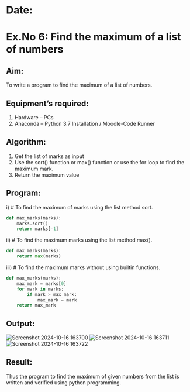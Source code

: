 # Date: 
# Ex.No 6: Find the maximum of a list of numbers
## Aim:
To write a program to find the maximum of a list of numbers.
## Equipment’s required:
1.	Hardware – PCs
2.	Anaconda – Python 3.7 Installation / Moodle-Code Runner
## Algorithm:
1.	Get the list of marks as input
2.	Use the sort() function or max() function or use the for loop to find the maximum mark.
3.	Return the maximum value
## Program:

i)	# To find the maximum of marks using the list method sort.
```Python
def max_marks(marks):
    marks.sort()
    return marks[-1]
```

ii)	# To find the maximum marks using the list method max().
```Python
def max_marks(marks):
    return max(marks)
```

iii) # To find the maximum marks without using builtin functions.
```Python
def max_marks(marks):
    max_mark = marks[0]
    for mark in marks:
        if mark > max_mark:
            max_mark = mark
    return max_mark

```



## Output:
![Screenshot 2024-10-16 163700](https://github.com/user-attachments/assets/03272fe5-3c7c-4f31-8aea-7645feb2beb0)
![Screenshot 2024-10-16 163711](https://github.com/user-attachments/assets/e6227345-3a1c-43b9-9324-10a6db57095c)
![Screenshot 2024-10-16 163722](https://github.com/user-attachments/assets/fa35e1ba-8d5b-4b78-b81c-db3744dfc2f9)



## Result:
Thus the program to find the maximum of given numbers from the list is written and verified using python programming.
